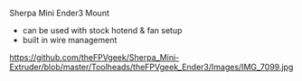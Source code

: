Sherpa Mini Ender3 Mount
- can be used with stock hotend & fan setup
- built in wire management

https://github.com/theFPVgeek/Sherpa_Mini-Extruder/blob/master/Toolheads/theFPVgeek_Ender3/Images/IMG_7099.jpg
